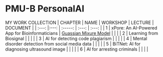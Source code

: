 # PMU-B PersonalAI

MY WORK COLLECTION
| CHAPTER | NAME                                            | WORKSHOP | LECTURE | DOCUMENT |
| :---: |:---:                                              | :-----:   |  :---:  |   :---:  |
| 1     |  xPore: An AI-Powered App for Bioinformaticians   | [Guassian Mixure Model]([https://colab.research.google.com/drive/<notebook-id>](https://github.com/pjngth998/PMU-B-PersonalAI/blob/main/GMM_S0504.ipynb))          |         |          |
| 2     |  Learning from Biosignal                          |           |         |          |
| 3     |  AI for detecting code plagiarism                 |           |         |          |
| 4     |  Mental disorder detection from social media data |           |         |          |
| 5     |  BiTNet: AI for diagnosing ultrasound image       |           |         |          |
| 6     |  AI for arresting criminals                       |           |         |          |

